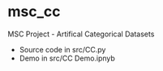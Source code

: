 # msc_cc
MSC Project - Artifical Categorical Datasets

- Source code in src/CC.py
- Demo in src/CC Demo.ipnyb
